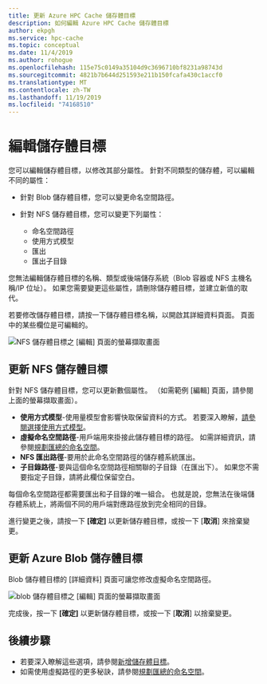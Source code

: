```yaml
---
title: 更新 Azure HPC Cache 儲存體目標
description: 如何編輯 Azure HPC Cache 儲存體目標
author: ekpgh
ms.service: hpc-cache
ms.topic: conceptual
ms.date: 11/4/2019
ms.author: rohogue
ms.openlocfilehash: 115e75c0149a35104d9c3696710bf8231a98743d
ms.sourcegitcommit: 4821b7b644d251593e211b150fcafa430c1accf0
ms.translationtype: MT
ms.contentlocale: zh-TW
ms.lasthandoff: 11/19/2019
ms.locfileid: "74168510"
---
```

# <a name="edit-storage-targets"></a>編輯儲存體目標

您可以編輯儲存體目標，以修改其部分屬性。 針對不同類型的儲存體，可以編輯不同的屬性：

* 針對 Blob 儲存體目標，您可以變更命名空間路徑。

* 針對 NFS 儲存體目標，您可以變更下列屬性：

  * 命名空間路徑
  * 使用方式模型
  * 匯出
  * 匯出子目錄

您無法編輯儲存體目標的名稱、類型或後端儲存系統（Blob 容器或 NFS 主機名稱/IP 位址）。 如果您需要變更這些屬性，請刪除儲存體目標，並建立新值的取代。

若要修改儲存體目標，請按一下儲存體目標名稱，以開啟其詳細資料頁面。 頁面中的某些欄位是可編輯的。

![NFS 儲存體目標之 [編輯] 頁面的螢幕擷取畫面](media/hpc-cache-edit-storage-nfs.png)

## <a name="update-an-nfs-storage-target"></a>更新 NFS 儲存體目標

針對 NFS 儲存體目標，您可以更新數個屬性。 （如需範例 [編輯] 頁面，請參閱上面的螢幕擷取畫面）。

* **使用方式模型**-使用量模型會影響快取保留資料的方式。 若要深入瞭解，[請參閱選擇使用方式模型](hpc-cache-add-storage.md#choose-a-usage-model)。
* **虛擬命名空間路徑**-用戶端用來掛接此儲存體目標的路徑。 如需詳細資訊，請參閱[規劃匯總的命名空間](hpc-cache-namespace.md)。
* **NFS 匯出路徑**-要用於此命名空間路徑的儲存體系統匯出。
* **子目錄路徑**-要與這個命名空間路徑相關聯的子目錄（在匯出下）。 如果您不需要指定子目錄，請將此欄位保留空白。

每個命名空間路徑都需要匯出和子目錄的唯一組合。 也就是說，您無法在後端儲存體系統上，將兩個不同的用戶端對應路徑放到完全相同的目錄。

進行變更之後，請按一下 **[確定]** 以更新儲存體目標，或按一下 [**取消**] 來捨棄變更。

## <a name="update-an-azure-blob-storage-target"></a>更新 Azure Blob 儲存體目標

Blob 儲存體目標的 [詳細資料] 頁面可讓您修改虛擬命名空間路徑。

![blob 儲存體目標之 [編輯] 頁面的螢幕擷取畫面](media/hpc-cache-edit-storage-blob.png)

完成後，按一下 **[確定]** 以更新儲存體目標，或按一下 [**取消**] 以捨棄變更。

## <a name="next-steps"></a>後續步驟

* 若要深入瞭解這些選項，請參閱[新增儲存體目標](hpc-cache-add-storage.md)。
* 如需使用虛擬路徑的更多秘訣，請參閱[規劃匯總的命名空間](hpc-cache-namespace.md)。
